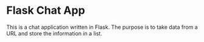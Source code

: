 # Flask Chat App


This is a chat application written in Flask. 
The purpose is to take data from a URL and store the information in a list.